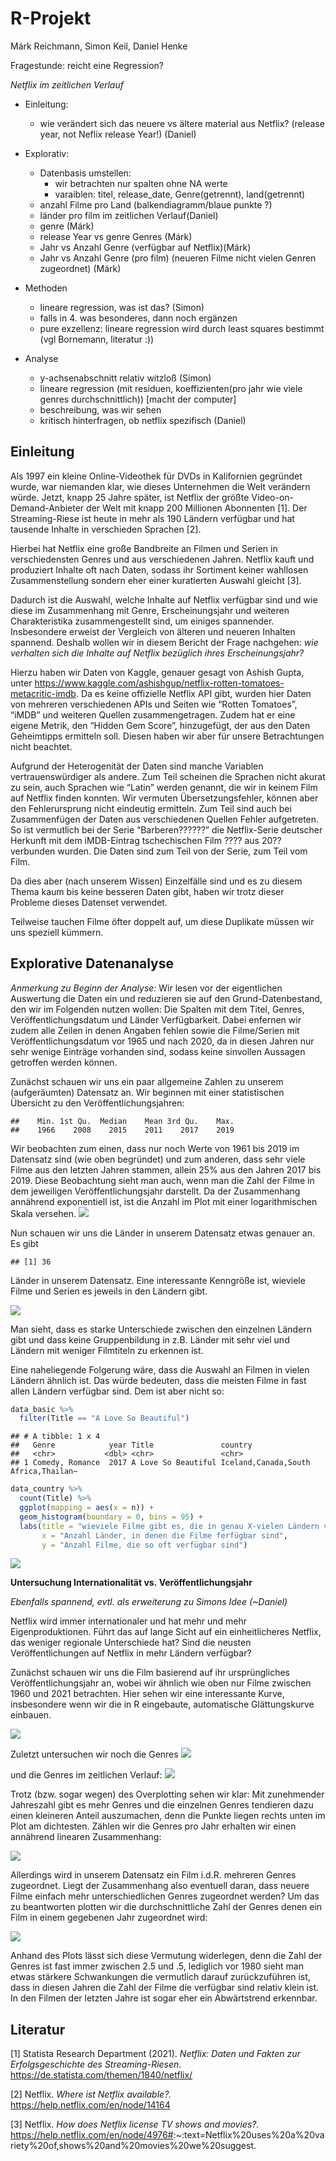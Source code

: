 R-Projekt
================
Márk Reichmann, Simon Keil, Daniel Henke

Fragestunde: reicht eine Regression?

*Netflix im zeitlichen Verlauf*

-   Einleitung:

    -   wie verändert sich das neuere vs ältere material aus Netflix?
        (release year, not Neflix release Year!) (Daniel)

-   Explorativ:

    -   Datenbasis umstellen:
        -   wir betrachten nur spalten ohne NA werte
        -   varaiblen: titel, release_date, Genre(getrennt),
            land(getrennt)
    -   anzahl Filme pro Land (balkendiagramm/blaue punkte ?)
    -   länder pro film im zeitlichen Verlauf(Daniel)
    -   genre (Márk)
    -   release Year vs genre Genres (Márk)
    -   Jahr vs Anzahl Genre (verfügbar auf Netflix)(Márk)
    -   Jahr vs Anzahl Genre (pro film) (neueren Filme nicht vielen
        Genren zugeordnet) (Márk)

-   Methoden

    -   lineare regression, was ist das? (Simon)
    -   falls in 4. was besonderes, dann noch ergänzen
    -   pure exzellenz: lineare regression wird durch least squares
        bestimmt (vgl Bornemann, literatur :))

-   Analyse

    -   y-achsenabschnitt relativ witzloß (Simon)
    -   lineare regression (mit residuen, koeffizienten(pro jahr wie
        viele genres durchschnittlich)) \[macht der computer\]
    -   beschreibung, was wir sehen
    -   kritisch hinterfragen, ob netflix spezifisch (Daniel)

## Einleitung

Als 1997 ein kleine Online-Videothek für DVDs in Kalifornien gegründet
wurde, war niemanden klar, wie dieses Unternehmen die Welt verändern
würde. Jetzt, knapp 25 Jahre später, ist Netflix der größte
Video-on-Demand-Anbieter der Welt mit knapp 200 Millionen Abonnenten
\[1\]. Der Streaming-Riese ist heute in mehr als 190 Ländern verfügbar
und hat tausende Inhalte in verschieden Sprachen \[2\].

Hierbei hat Netflix eine große Bandbreite an Filmen und Serien in
verschiedensten Genres und aus verschiedenen Jahren. Netflix kauft und
produziert Inhalte oft nach Daten, sodass ihr Sortiment keiner wahllosen
Zusammenstellung sondern eher einer kuratierten Auswahl gleicht \[3\].

Dadurch ist die Auswahl, welche Inhalte auf Netflix verfügbar sind und
wie diese im Zusammenhang mit Genre, Erscheinungsjahr und weiteren
Charakteristika zusammengestellt sind, um einiges spannender.
Insbesondere erweist der Vergleich von älteren und neueren Inhalten
spannend. Deshalb wollen wir in diesem Bericht der Frage nachgehen: *wie
verhalten sich die Inhalte auf Netflix bezüglich ihres
Erscheinungsjahr?*

Hierzu haben wir Daten von Kaggle, genauer gesagt von Ashish Gupta,
unter
<https://www.kaggle.com/ashishgup/netflix-rotten-tomatoes-metacritic-imdb>.
Da es keine offizielle Netflix API gibt, wurden hier Daten von mehreren
verschiedenen APIs und Seiten wie “Rotten Tomatoes”, “iMDB” und weiteren
Quellen zusammengetragen. Zudem hat er eine eigene Metrik, den “Hidden
Gem Score”, hinzugefügt, der aus den Daten Geheimtipps ermitteln soll.
Diesen haben wir aber für unsere Betrachtungen nicht beachtet.

Aufgrund der Heterogenität der Daten sind manche Variablen
vertrauenswürdiger als andere. Zum Teil scheinen die Sprachen nicht
akurat zu sein, auch Sprachen wie “Latin” werden genannt, die wir in
keinem Film auf Netflix finden konnten. Wir vermuten Übersetzungsfehler,
können aber den Fehlerursprung nicht eindeutig ermitteln. Zum Teil sind
auch bei Zusammenfügen der Daten aus verschiedenen Quellen Fehler
aufgetreten. So ist vermutlich bei der Serie “Barberen??????” die
Netflix-Serie deutscher Herkunft mit dem iMDB-Eintrag tschechischen Film
???? aus 20?? verbunden wurden. Die Daten sind zum Teil von der Serie,
zum Teil vom Film.

Da dies aber (nach unserem Wissen) Einzelfälle sind und es zu diesem
Thema kaum bis keine besseren Daten gibt, haben wir trotz dieser
Probleme dieses Datenset verwendet.

Teilweise tauchen Filme öfter doppelt auf, um diese Duplikate müssen wir
uns speziell kümmern.

## Explorative Datenanalyse

*Anmerkung zu Beginn der Analyse:* Wir lesen vor der eigentlichen
Auswertung die Daten ein und reduzieren sie auf den Grund-Datenbestand,
den wir im Folgenden nutzen wollen: Die Spalten mit dem Titel, Genres,
Veröffentlichungsdatum und Länder Verfügbarkeit. Dabei enfernen wir
zudem alle Zeilen in denen Angaben fehlen sowie die Filme/Serien mit
Veröffentlichungsdatum vor 1965 und nach 2020, da in diesen Jahren nur
sehr wenige Einträge vorhanden sind, sodass keine sinvollen Aussagen
getroffen werden können.

Zunächst schauen wir uns ein paar allgemeine Zahlen zu unserem
(aufgeräumten) Datensatz an. Wir beginnen mit einer statistischen
Übersicht zu den Veröffentlichungsjahren:

    ##    Min. 1st Qu.  Median    Mean 3rd Qu.    Max. 
    ##    1966    2008    2015    2011    2017    2019

Wir beobachten zum einen, dass nur noch Werte von 1961 bis 2019 im
Datensatz sind (wie oben begründet) und zum anderen, dass sehr viele
Filme aus den letzten Jahren stammen, allein 25% aus den Jahren 2017 bis
2019. Diese Beobachtung sieht man auch, wenn man die Zahl der Filme in
dem jeweiligen Veröffentlichungsjahr darstellt. Da der Zusammenhang
annährend exponentiell ist, ist die Anzahl im Plot mit einer
logarithmischen Skala versehen.
![](Bericht_Henke_Keil_Reichmann_files/figure-gfm/unnamed-chunk-5-1.png)<!-- -->

Nun schauen wir uns die Länder in unserem Datensatz etwas genauer an. Es
gibt

    ## [1] 36

Länder in unserem Datensatz. Eine interessante Kenngröße ist, wieviele
Filme und Serien es jeweils in den Ländern gibt.

![](Bericht_Henke_Keil_Reichmann_files/figure-gfm/unnamed-chunk-7-1.png)<!-- -->

Man sieht, dass es starke Unterschiede zwischen den einzelnen Ländern
gibt und dass keine Gruppenbildung in z.B. Länder mit sehr viel und
Ländern mit weniger Filmtiteln zu erkennen ist.

Eine naheliegende Folgerung wäre, dass die Auswahl an Filmen in vielen
Ländern ähnlich ist. Das würde bedeuten, dass die meisten Filme in fast
allen Ländern verfügbar sind. Dem ist aber nicht so:

``` r
data_basic %>%
  filter(Title == "A Love So Beautiful")
```

    ## # A tibble: 1 x 4
    ##   Genre            year Title               country                             
    ##   <chr>           <dbl> <chr>               <chr>                               
    ## 1 Comedy, Romance  2017 A Love So Beautiful Iceland,Canada,South Africa,Thailan~

``` r
data_country %>% 
  count(Title) %>%
  ggplot(mapping = aes(x = n)) +
  geom_histogram(boundary = 0, bins = 95) +
  labs(title = "wieviele Filme gibt es, die in genau X-vielen Ländern verfügbar sind?",
       x = "Anzahl Länder, in denen die Filme ferfügbar sind",
       y = "Anzahl Filme, die so oft verfügbar sind")
```

![](Bericht_Henke_Keil_Reichmann_files/figure-gfm/unnamed-chunk-8-1.png)<!-- -->

**Untersuchung Internationalität vs. Veröffentlichungsjahr**

*Ebenfalls spannend, evtl. als erweiterung zu Simons Idee (\~Daniel)*

Netflix wird immer internationaler und hat mehr und mehr
Eigenproduktionen. Führt das auf lange Sicht auf ein einheitlicheres
Netflix, das weniger regionale Unterschiede hat? Sind die neusten
Veröffentlichungen auf Netflix in mehr Ländern verfügbar?

Zunächst schauen wir uns die Film basierend auf ihr ursprüngliches
Veröffentlichungsjahr an, wobei wir ähnlich wie oben nur Filme zwischen
1960 und 2021 betrachten. Hier sehen wir eine interessante Kurve,
insbesondere wenn wir die in R eingebaute, automatische Glättungskurve
einbauen.

![](Bericht_Henke_Keil_Reichmann_files/figure-gfm/unnamed-chunk-9-1.png)<!-- -->

Zuletzt untersuchen wir noch die Genres
![](Bericht_Henke_Keil_Reichmann_files/figure-gfm/unnamed-chunk-10-1.png)<!-- -->

und die Genres im zeitlichen Verlauf:
![](Bericht_Henke_Keil_Reichmann_files/figure-gfm/unnamed-chunk-11-1.png)<!-- -->

Trotz (bzw. sogar wegen) des Overplotting sehen wir klar: Mit
zunehmender Jahreszahl gibt es mehr Genres und die einzelnen Genres
tendieren dazu einen kleineren Anteil auszumachen, denn die Punkte
liegen rechts unten im Plot am dichtesten. Zählen wir die Genres pro
Jahr erhalten wir einen annährend linearen Zusammenhang:

![](Bericht_Henke_Keil_Reichmann_files/figure-gfm/unnamed-chunk-12-1.png)<!-- -->

Allerdings wird in unserem Datensatz ein Film i.d.R. mehreren Genres
zugeordnet. Liegt der Zusammenhang also eventuell daran, dass neuere
Filme einfach mehr unterschiedlichen Genres zugeordnet werden? Um das zu
beantworten plotten wir die durchschnittliche Zahl der Genres denen ein
Film in einem gegebenen Jahr zugeordnet wird:

![](Bericht_Henke_Keil_Reichmann_files/figure-gfm/unnamed-chunk-13-1.png)<!-- -->

Anhand des Plots lässt sich diese Vermutung widerlegen, denn die Zahl
der Genres ist fast immer zwischen 2.5 und .5, lediglich vor 1980 sieht
man etwas stärkere Schwankungen die vermutlich darauf zurückzuführen
ist, dass in diesen Jahren die Zahl der Filme die verfügbar sind relativ
klein ist. In den Filmen der letzten Jahre ist sogar eher ein
Abwärtstrend erkennbar.

## Literatur

\[1\] Statista Research Department (2021). *Netflix: Daten und Fakten
zur Erfolgsgeschichte des Streaming-Riesen*.
<https://de.statista.com/themen/1840/netflix/>

\[2\] Netflix. *Where ist Netflix available?.*
<https://help.netflix.com/en/node/14164>

\[3\] Netflix. *How does Netflix license TV shows and movies?.*
<https://help.netflix.com/en/node/4976#>:\~:text=Netflix%20uses%20a%20variety%20of,shows%20and%20movies%20we%20suggest.
